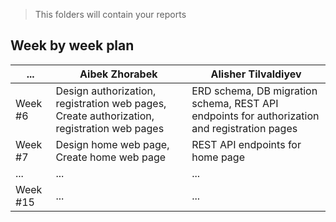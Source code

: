 > This folders will contain your reports
## Week by week plan
|...|Aibek Zhorabek|Alisher Tilvaldiyev|
|---|---|---|
|Week #6|Design authorization, registration web pages, Create authorization, registration web pages|ERD schema, DB migration schema, REST API endpoints for authorization and registration pages|
|Week #7|Design home web page, Create home web page|REST API endpoints for home page|
|...|...|...|
|Week #15|...|...|
